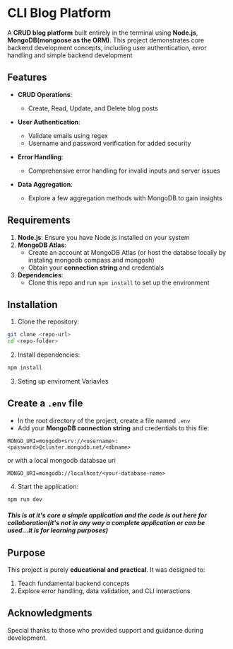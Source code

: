 # CLI Blog Platform

A **CRUD blog platform** built entirely in the terminal using **Node.js**, **MongoDB(mongoose as the ORM)**. This project demonstrates core backend development concepts, including user authentication, error handling and simple backend development

## Features

* **CRUD Operations**:
  * Create, Read, Update, and Delete blog posts

* **User Authentication**:
  * Validate emails using regex
  * Username and password verification for added security

* **Error Handling**:
  * Comprehensive error handling for invalid inputs and server issues

* **Data Aggregation**:
  * Explore a few aggregation methods with MongoDB to gain insights

## Requirements

1. **Node.js**: Ensure you have Node.js installed on your system
2. **MongoDB Atlas**:
   * Create an account at MongoDB Atlas (or host the databse locally by instaling mongodb compass and mongosh)
   * Obtain your **connection string** and credentials
3. **Dependencies**:
   * Clone this repo and run `npm install` to set up the environment

## Installation

1. Clone the repository:
```bash
git clone <repo-url>
cd <repo-folder>
```

2. Install dependencies:
```bash
npm install
```


3. Seting up enviroment Variavles

## Create a `.env` file

* In the root directory of the project, create a file named `.env`
* Add your **MongoDB connection string** and credentials to this file:

```env
MONGO_URI=mongodb+srv://<username>:<password>@cluster.mongodb.net/<dbname>
```

or with a local mongodb databsae uri

```env
MONGO_URI=mongodb://localhost/<your-database-name>
```


4. Start the application:
```bash
npm run dev
```

##### This is at it's core a simple application and the code is out here for collaboration(it's not in any way a complete application or can be used...it is for learning purposes)


## Purpose

This project is purely **educational and practical**. It was designed to:
1. Teach fundamental backend concepts
2. Explore error handling, data validation, and CLI interactions

## Acknowledgments

Special thanks to those who provided support and guidance during development.